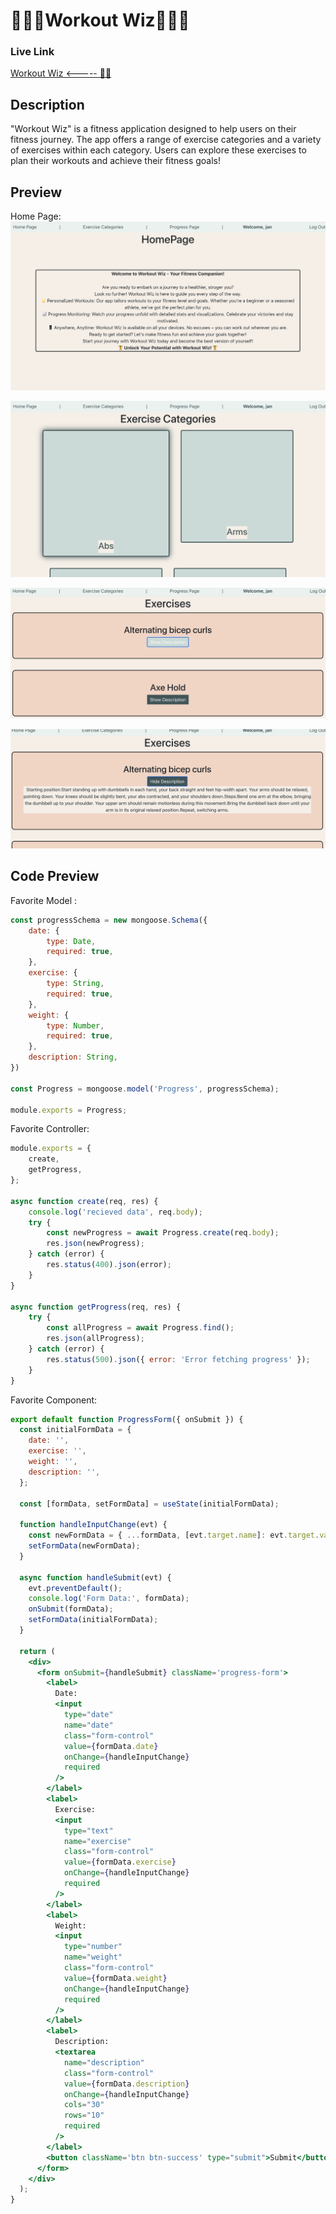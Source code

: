 # 🏋🏻‍♀️Workout Wiz🏋🏻‍♀️
### Live Link
[Workout Wiz <----- 🏃🏼](https://workout-wiz-janica-a1b51874fc5c.herokuapp.com/)
## Description
"Workout Wiz" is a fitness application designed to help users on their fitness journey. The app offers a range of exercise categories and a variety of exercises within each category. Users can explore these exercises to plan their workouts and achieve their fitness goals!

## Preview

Home Page:
![Home Page](images/Screenshot%202023-08-29%20at%202.33.01%20AM.png)

![Exercise Categories](images/Screenshot%202023-08-29%20at%209.15.25%20AM.png)

![Exercises](images/Screenshot%202023-08-29%20at%209.15.05%20AM.png)

![Exercise Description](images/Screenshot%202023-08-29%20at%209.15.14%20AM.png)

## Code Preview

Favorite Model :
```js
const progressSchema = new mongoose.Schema({
    date: {
        type: Date,
        required: true,
    },
    exercise: {
        type: String,
        required: true,
    },
    weight: {
        type: Number,
        required: true,
    },
    description: String,
})

const Progress = mongoose.model('Progress', progressSchema);

module.exports = Progress;
```

Favorite Controller:
```js
module.exports = {
    create,
    getProgress,
};

async function create(req, res) {
    console.log('recieved data', req.body);
    try {
        const newProgress = await Progress.create(req.body);
        res.json(newProgress);
    } catch (error) {
        res.status(400).json(error);
    }
}

async function getProgress(req, res) {
    try {
        const allProgress = await Progress.find();
        res.json(allProgress);
    } catch (error) {
        res.status(500).json({ error: 'Error fetching progress' });
    }
}
```

Favorite Component: 

```jsx
export default function ProgressForm({ onSubmit }) {
  const initialFormData = {
    date: '',
    exercise: '',
    weight: '',
    description: '',
  };

  const [formData, setFormData] = useState(initialFormData);

  function handleInputChange(evt) {
    const newFormData = { ...formData, [evt.target.name]: evt.target.value };
    setFormData(newFormData);
  }

  async function handleSubmit(evt) {
    evt.preventDefault();
    console.log('Form Data:', formData);
    onSubmit(formData);
    setFormData(initialFormData);
  }

  return (
    <div>
      <form onSubmit={handleSubmit} className='progress-form'>
        <label>
          Date:
          <input
            type="date"
            name="date"
            class="form-control"
            value={formData.date}
            onChange={handleInputChange}
            required
          />
        </label>
        <label>
          Exercise:
          <input
            type="text"
            name="exercise"
            class="form-control"
            value={formData.exercise}
            onChange={handleInputChange}
            required
          />
        </label>
        <label>
          Weight:
          <input
            type="number"
            name="weight"
            class="form-control"
            value={formData.weight}
            onChange={handleInputChange}
            required
          />
        </label>
        <label>
          Description:
          <textarea
            name="description"
            class="form-control"
            value={formData.description}
            onChange={handleInputChange}
            cols="30"
            rows="10"
            required
          />
        </label>
        <button className='btn btn-success' type="submit">Submit</button>
      </form>
    </div>
  );
}
```